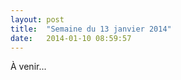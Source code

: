 ```yaml
---
layout: post
title:  "Semaine du 13 janvier 2014"
date:   2014-01-10 08:59:57
---
```


À venir...
